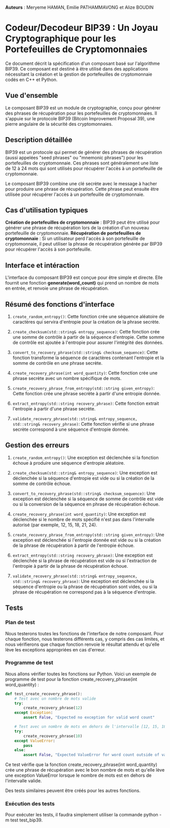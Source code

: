 ****Auteurs**** : Meryeme HAMAN, Emilie PATHAMMAVONG et Alize BOUDIN

# Codeur/Decodeur BIP39 : Un Joyau Cryptographique pour les Portefeuilles de Cryptomonnaies

Ce document décrit la spécification d'un composant basé sur l'algorithme BIP39. Ce composant est destiné à être utilisé dans des applications nécessitant la création et la gestion de portefeuilles de cryptomonnaie codés en C++ et Python.

## Vue d'ensemble
Le composant BIP39 est un module de cryptographie, conçu pour générer des phrases de récupération pour les portefeuilles de cryptomonnaies. Il s'appuie sur le protocole BIP39 (Bitcoin Improvement Proposal 39), une pierre angulaire de la sécurité des cryptomonnaies.

## Description détaillée
BIP39 est un protocole qui permet de générer des phrases de récupération (aussi appelées "seed phrases" ou "mnemonic phrases") pour les portefeuilles de cryptomonnaie. Ces phrases sont généralement une liste de 12 à 24 mots qui sont utilisés pour récupérer l'accès à un portefeuille de cryptomonnaie.

Le composant BIP39 combine une clé secrète avec le message à hacher pour produire une phrase de récupération. Cette phrase peut ensuite être utilisée pour récupérer l'accès à un portefeuille de cryptomonnaie.

## Cas d'utilisation typiques
**Création de portefeuilles de cryptomonnaie** : BIP39 peut être utilisé pour générer une phrase de récupération lors de la création d'un nouveau portefeuille de cryptomonnaie.
**Récupération de portefeuilles de cryptomonnaie** : Si un utilisateur perd l'accès à son portefeuille de cryptomonnaie, il peut utiliser la phrase de récupération générée par BIP39 pour récupérer l'accès à son portefeuille.

## Interface et intéraction
L'interface du composant BIP39 est conçue pour être simple et directe. Elle fournit une fonction ****generate(word_count)**** qui prend un nombre de mots en entrée, et renvoie une phrase de récupération.

## Résumé des fonctions d'interface
1. `create_random_entropy()`: Cette fonction crée une séquence aléatoire de caractères qui servira d'entropie pour la création de la phrase secrète.

2. `create_checksum(std::string& entropy_sequence)`: Cette fonction crée une somme de contrôle à partir de la séquence d'entropie. Cette somme de contrôle est ajoutée à l'entropie pour assurer l'intégrité des données.

3. `convert_to_recovery_phrase(std::string& checksum_sequence)`: Cette fonction transforme la séquence de caractères contenant l'entropie et la somme de contrôle en une phrase secrète.

4. `create_recovery_phrase(int word_quantity)`: Cette fonction crée une phrase secrète avec un nombre spécifique de mots.

5. `create_recovery_phrase_from_entropy(std::string given_entropy)`: Cette fonction crée une phrase secrète à partir d'une entropie donnée.

6. `extract_entropy(std::string recovery_phrase)`: Cette fonction extrait l'entropie à partir d'une phrase secrète.

7. `validate_recovery_phrase(std::string& entropy_sequence, std::string& recovery_phrase)`: Cette fonction vérifie si une phrase secrète correspond à une séquence d'entropie donnée.

## Gestion des erreurs
1. `create_random_entropy()`: Une exception est déclenchée si la fonction échoue à produire une séquence d'entropie aléatoire.

2. `create_checksum(std::string& entropy_sequence)`: Une exception est déclenchée si la séquence d'entropie est vide ou si la création de la somme de contrôle échoue.

3. `convert_to_recovery_phrase(std::string& checksum_sequence)`: Une exception est déclenchée si la séquence de somme de contrôle est vide ou si la conversion de la séquence en phrase de récupération échoue.

4. `create_recovery_phrase(int word_quantity)`: Une exception est déclenchée si le nombre de mots spécifié n'est pas dans l'intervalle autorisé (par exemple, 12, 15, 18, 21, 24).

5. `create_recovery_phrase_from_entropy(std::string given_entropy)`: Une exception est déclenchée si l'entropie donnée est vide ou si la création de la phrase de récupération à partir de l'entropie échoue.

6. `extract_entropy(std::string recovery_phrase)`: Une exception est déclenchée si la phrase de récupération est vide ou si l'extraction de l'entropie à partir de la phrase de récupération échoue.

7. `validate_recovery_phrase(std::string& entropy_sequence, std::string& recovery_phrase)`: Une exception est déclenchée si la séquence d'entropie ou la phrase de récupération sont vides, ou si la phrase de récupération ne correspond pas à la séquence d'entropie.


## Tests

### Plan de test
Nous testerons toutes les fonctions de l'interface de notre composant. 
Pour chaque fonction, nous testerons différents cas, y compris des cas limites, et nous vérifierons que chaque fonction renvoie le résultat attendu et qu'elle lève les exceptions appropriées en cas d'erreur.

### Programme de test
Nous allons vérifier toutes les fonctions sur Python. 
Voici un exemple de programme de test pour la fonction create_recovery_phrase(int word_quantity) :

```python
def test_create_recovery_phrase():
    # Test avec un nombre de mots valide
    try:
        create_recovery_phrase(12)
    except Exception:
        assert False, "Expected no exception for valid word count"

    # Test avec un nombre de mots en dehors de l'intervalle [12, 15, 18, 21, 24]
    try:
        create_recovery_phrase(10)
    except ValueError:
        pass
    else:
        assert False, "Expected ValueError for word count outside of valid range"
```

Ce test vérifie que la fonction create_recovery_phrase(int word_quantity) crée une phrase de récupération avec le bon nombre de mots et qu'elle lève une exception ValueError lorsque le nombre de mots est en dehors de l'intervalle valide.

Des tests similaires peuvent être créés pour les autres fonctions.

### Exécution des tests
Pour exécuter les tests, il faudra simplement utiliser la commande python -m test test_bip39.